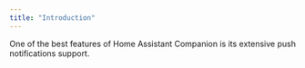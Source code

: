 ```yaml
---
title: "Introduction"
---
```


One of the best features of Home Assistant Companion is its extensive push notifications support.
